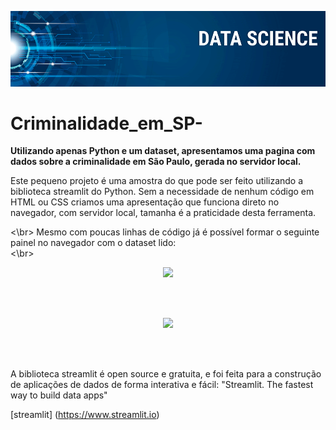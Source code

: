 
<p align="center">
  <img src="https://raw.githubusercontent.com/ka1chou/sigmoidal_data_science/master/Screen%20Shot%202020-06-23%20at%2011.23.58.png" >
</p>


# Criminalidade_em_SP-
**Utilizando apenas Python e um dataset, apresentamos uma pagina com dados sobre a criminalidade em São Paulo, gerada no servidor local.**

<p>   Este pequeno projeto é uma amostra do que pode ser feito utilizando a biblioteca streamlit do Python. Sem a necessidade de nenhum 
código em HTML ou CSS criamos uma apresentação que funciona direto no navegador, com servidor local, tamanha é a praticidade desta 
ferramenta. </p>

<p>
  <\br>
  Mesmo com poucas linhas de código já é possível formar o seguinte painel no navegador com o dataset lido: </br>
  <\br>
</p>


<p align="center">
  <img src="https://user-images.githubusercontent.com/45701541/85913672-30246a80-b80d-11ea-8517-9fa7a59bc9ed.png"> 
</p>

</br>
</br>

<p align="center">
  <img src="https://user-images.githubusercontent.com/45701541/85913758-cfe1f880-b80d-11ea-98c0-97c6659abac6.png">
 </p>


</br>
</br>


<p> A biblioteca streamlit é open source e gratuita, e foi feita para a construção de aplicações de dados de forma interativa 
e fácil: "Streamlit. The fastest way to build data apps"

[streamlit] (https://www.streamlit.io)

</p>

